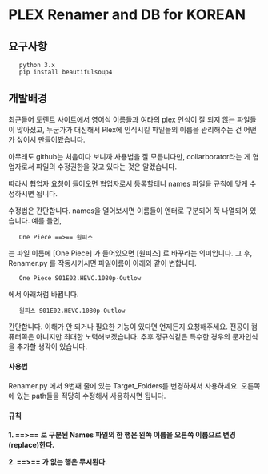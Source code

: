 PLEX Renamer and DB for KOREAN
==================


요구사항
--------
       python 3.x
       pip install beautifulsoup4




개발배경
-------------
최근들어 토렌트 사이트에서 영어식 이름들과 여타의 plex 인식이 잘 되지 않는 파일들이 많아졌고,
누군가가 대신해서 Plex에 인식시킬 파일들의 이름을 관리해주는 건 어떤가 싶어서 만들어봤습니다.

아무래도 github는 처음이다 보니까 사용법을 잘 모릅니다만,
collarborator라는 게 협업자로서 파일의 수정권한을 갖고 있다는 것은 알겠습니다.

따라서 협업자 요청이 들어오면 협업자로서 등록할테니 names 파일을 규칙에 맞게 수정하시면 됩니다.


수정법은 간단합니다.
names을 열어보시면 이름들이 엔터로 구분되어 쭉 나열되어 있습니다.
예를 들면,

       One Piece ==>== 원피스

는 파일 이름에 [One Piece] 가 들어있으면 [원피스] 로 바꾸라는 의미입니다.
그 후, Renamer.py 를 작동시키시면 파일이름이 아래와 같이 변합니다.

       One Piece S01E02.HEVC.1080p-Outlow
에서 아래처럼 바뀝니다.

       원피스 S01E02.HEVC.1080p-Outlow

간단합니다. 이해가 안 되거나 필요한 기능이 있다면 언제든지 요청해주세요.
전공이 컴퓨터쪽은 아니지만 최대한 노력해보겠습니다.
추후 정규식같은 특수한 경우의 문자인식을 추가할 생각이 있습니다.

#### 사용법
Renamer.py 에서 9번째 줄에 있는 Target_Folders를 변경하셔서 사용하세요.
오른쪽에 있는 path들을 적당히 수정해서 사용하시면 됩니다.

#### 규칙
__1. ==>== 로 구분된 Names 파일의 한 행은 왼쪽 이름을 오른쪽 이름으로 변경(replace)한다.__

__2. ==>== 가 없는 행은 무시된다.__
